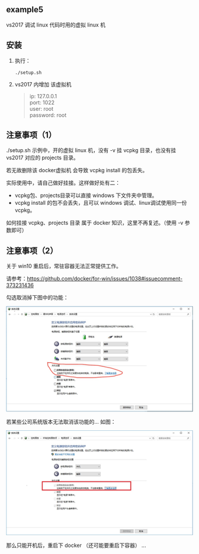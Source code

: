 ## example5

vs2017 调试 linux 代码时用的虚拟 linux 机


## 安装

1. 执行：

	```shell
	./setup.sh
	```


2. vs2017 内增加 该虚拟机

   > ip: 127.0.0.1<br>
   > port: 1022<br>
   > user: root<br>
   > password: root<br>

## 注意事项（1）

./setup.sh 示例中，开的虚拟 linux 机，没有 -v 挂 vcpkg 目录，也没有挂 vs2017 对应的 projects 目录。

若无故删除该 docker虚拟机 会导致 vcpkg install 的包丢失。

实际使用中，请自己做好挂接。这样做好处有二：

  - vcpkg包、projects目录可以直接 windows 下文件夹中管理。
  - vcpkg install 的包不会丢失，且可以 windows 调试、linux调试使用同一份 vcpkg。

如何挂接 vcpkg、projects 目录 属于 docker 知识，这里不再复述。（使用 -v 参数即可）


## 注意事项（2）

关于 win10 重启后，常驻容器无法正常提供工作。

请参考：https://github.com/docker/for-win/issues/1038#issuecomment-373231436

勾选取消掉下图中的功能：

![图1](assets/1.jpg)

若某些公司系统版本无法取消该功能的... 如图：

![图2](assets/2.jpg)

那么只能开机后，重启下 docker （还可能要重启下容器） ...
